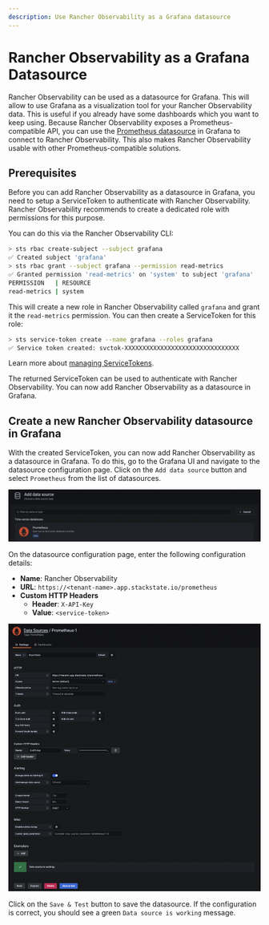 ```yaml
---
description: Use Rancher Observability as a Grafana datasource
---
```


# Rancher Observability as a Grafana Datasource

Rancher Observability can be used as a datasource for Grafana. This will allow to use Grafana as a visualization tool for your Rancher Observability data. This is useful if you already have some dashboards which you want to keep using. Because Rancher Observability exposes a Prometheus-compatible API, you can use the [Prometheus datasource](https://grafana.com/docs/grafana/latest/datasources/prometheus) in Grafana to connect to Rancher Observability. This also makes Rancher Observability usable with other Prometheus-compatible solutions.

## Prerequisites

Before you can add Rancher Observability as a datasource in Grafana, you need to setup a ServiceToken to authenticate with Rancher Observability. Rancher Observability recommends to create a dedicated role with permissions for this purpose.

You can do this via the Rancher Observability CLI:

```sh
> sts rbac create-subject --subject grafana
✅ Created subject 'grafana'
> sts rbac grant --subject grafana --permission read-metrics
✅ Granted permission 'read-metrics' on 'system' to subject 'grafana'
PERMISSION   | RESOURCE
read-metrics | system
```

This will create a new role in Rancher Observability called `grafana` and grant it the `read-metrics` permission. You can then create a ServiceToken for this role:

```sh
> sts service-token create --name grafana --roles grafana
✅ Service token created: svctok-XXXXXXXXXXXXXXXXXXXXXXXXXXXXXXXX
```

Learn more about [managing ServiceTokens](/use/security/k8s-service-tokens.md).

The returned ServiceToken can be used to authenticate with Rancher Observability. You can now add Rancher Observability as a datasource in Grafana.

## Create a new Rancher Observability datasource in Grafana

With the created ServiceToken, you can now add Rancher Observability as a datasource in Grafana. To do this, go to the Grafana UI and navigate to the datasource configuration page. Click on the `Add data source` button and select `Prometheus` from the list of datasources.

![Grafana new datasource](../../.gitbook/assets/k8s/k8s-grafana-new-datasource.png)

On the datasource configuration page, enter the following configuration details:

* **Name**: Rancher Observability
* **URL**: `https://<tenant-name>.app.stackstate.io/prometheus`
* **Custom HTTP Headers**
  * **Header**: `X-API-Key`
  * **Value**: `<service-token>`

![Grafana datasource configuration](../../.gitbook/assets/k8s/k8s-grafana-datasource.png)

Click on the `Save & Test` button to save the datasource. If the configuration is correct, you should see a green `Data source is working` message.
